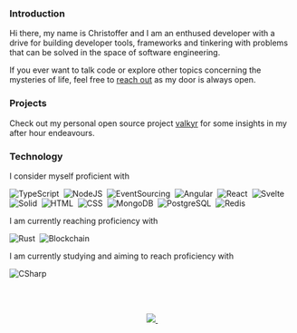 ### Introduction

Hi there, my name is Christoffer and I am an enthused developer with a drive for building developer tools, frameworks and tinkering with problems that can be solved in the space of software engineering.

If you ever want to talk code or explore other topics concerning the mysteries of life, feel free to [reach out](mailto:hi@kodemon.net) as my door is always open.

### Projects

Check out my personal open source project [valkyr](https://github.com/valkyrjs/valkyr) for some insights in my after hour endeavours.

### Technology

I consider myself proficient with

![TypeScript](https://img.shields.io/badge/-TypeScript-05122A?style=flat-square&logo=TypeScript&logoColor=white&color=3178C6)&nbsp;
![NodeJS](https://img.shields.io/badge/-NodeJS-05122A?style=flat-square&logo=Node.js&logoColor=white&color=339933)&nbsp;
![EventSourcing](https://img.shields.io/badge/-EventSourcing-05122A?style=flat-square&logo=EventStore&logoColor=white)&nbsp;
![Angular](https://img.shields.io/badge/-Angular-05122A?style=flat-square&logo=Angular&logoColor=white&color=DC382D)&nbsp;
![React](https://img.shields.io/badge/-React-05122A?style=flat-square&logo=React&logoColor=white&color=3178C6)&nbsp;
![Svelte](https://img.shields.io/badge/-Svelte-05122A?style=flat-square&logo=Svelte&logoColor=white&color=FF3E00)&nbsp;
![Solid](https://img.shields.io/badge/-Solid-4f88c6?style=flat-square&logo=Solid&logoColor=white&color=4f88c6)&nbsp;
![HTML](https://img.shields.io/badge/-HTML5-05122A?style=flat-square&logo=HTML5&logoColor=white&color=E34F26)&nbsp;
![CSS](https://img.shields.io/badge/-CSS3-05122A?style=flat-square&logo=CSS3&logoColor=white&color=1572B6)&nbsp;
![MongoDB](https://img.shields.io/badge/-MongoDB-05122A?style=flat-square&logo=MongoDB&logoColor=white&color=47A248)&nbsp;
![PostgreSQL](https://img.shields.io/badge/-PostgreSQL-05122A?style=flat-square&logo=PostgreSQL&logoColor=white&color=4169E1)&nbsp;
![Redis](https://img.shields.io/badge/-Redis-05122A?style=flat-square&logo=Redis&logoColor=white&color=DC382D)

I am currently reaching proficiency with 

![Rust](https://img.shields.io/badge/-Rust-2a3439?style=flat-square&logo=rust)&nbsp;
![Blockchain](https://img.shields.io/badge/-Blockchain-05122A?style=flat-square&logo=Bitcoin&logoColor=black&color=F7931A)

I am currently studying and aiming to reach proficiency with 

![CSharp](https://img.shields.io/badge/-CSharp-05122A?style=flat-square&logo=CSharp&color=239120)

<br />
<br />

<p align="center">
 <a href="https://github.com/kodemon">
  <img src="https://github-readme-stats.vercel.app/api?username=kodemon&theme=react&hide_border=true&hide_title=true" />&nbsp;
 </a>
</p>
